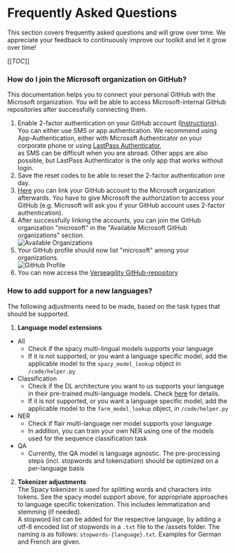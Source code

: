 # Frequently Asked Questions
This section covers frequently asked questions and will grow over time. We appreciate your feedback to continuously improve our toolkit and let it grow over time!

[[_TOC_]]

### How do I join the Microsoft organization on GitHub?
This documentation helps you to connect your personal GitHub with the Microsoft organization. You will be able to access Microsoft-internal GitHub repositories after successfully connecting them.

1. Enable 2-factor authentication on your GitHub account ([Instructions](https://help.github.com/en/github/authenticating-to-github/configuring-two-factor-authentication#configuring-two-factor-authentication-using-text-messages)). You can either use SMS or app authentication. We recommend using App-Authentication, either with Microsoft Authenticator on your corporate phone or using [LastPass Authenticator](https://lastpass.com/auth/),<br> as SMS can be difficult when you are abroad. Other apps are also possible, but LastPass Authenticator is the only app that works without login.
2. Save the reset codes to be able to reset the 2-factor authentication one day.
3. [Here](https://repos.opensource.microsoft.com/) you can link your GitHub account to the Microsoft organization afterwards. You have to give Microsoft the authorization to access your GitHub (e.g. Microsoft will ask you if your GitHub account uses 2-factor authentication).
4. After successfully linking the accounts, you can join the GitHub organization "microsoft" in the "Available Microsoft GitHub organizations" section.<br>
![Available Organizations](../.attachments/github-orga.jpg)
5. Your GitHub profile should now list "microsoft" among your organizations.<br>
![GitHub Profile](../.attachments/github-orga-ms.png)
6. You can now access the [Verseagility GitHub-repository](https://github.com/microsoft/verseagility)

### How to add support for a new languages?
The following adjustments need to be made, based on the task types that should be supported.

1. __Language model extensions__
- All
  - Check if the spacy multi-lingual models supports your language
  - If it is not supported, or you want a language specific model, add the applicable model to the `spacy_model_lookup` object in `/code/helper.py`
- Classification
  - Check if the DL architecture you want to us supports your language in their pre-trained multi-language models. Check [here](https://huggingface.co/transformers/pretrained_models.html) for details.
  - If it is not supported, or you want a language specific model, add the applicable model to the `farm_model_lookup` object, in `/code/helper.py`
- NER
  - Check if flair multi-language ner model supports your language
  - In addition, you can train your own NER using one of the models used for the sequence classification task
- QA
  - Currently, the QA model is language agnostic. The pre-processing steps (incl. stopwords and tokenization) should be optimized on a per-language basis

2. __Tokenizer adjustments__<br>
The Spacy tokenizer is used for splitting words and characters into tokens. See the spacy model support above, for appropriate approaches to language specific tokenization. This includes lemmatization and stemming (if needed).<br>A stopword list can be added for the respective language, by adding a utf-8 encoded list of stopwords in a `.txt` file to the /assets folder. The naming is as follows: `stopwords-{language}.txt`. Examples for German and French are given.
